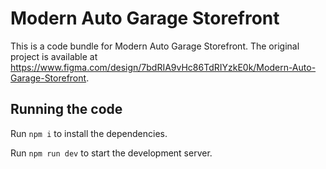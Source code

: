 
  # Modern Auto Garage Storefront

  This is a code bundle for Modern Auto Garage Storefront. The original project is available at https://www.figma.com/design/7bdRIA9vHc86TdRIYzkE0k/Modern-Auto-Garage-Storefront.

  ## Running the code

  Run `npm i` to install the dependencies.

  Run `npm run dev` to start the development server.
  